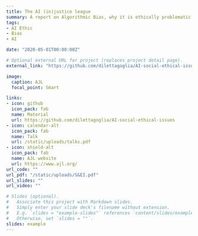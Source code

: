 ```yaml
---
title: The AI (in)justice league
summary: A report on Algorithmic Bias, why it is ethically problematic and how to handle it.
tags:
- AI Ethic
- Bias
- AI

date: "2020-05-01T00:00:00Z"

# Optional external URL for project (replaces project detail page).
external_link: "https://github.com/dilettagoglia/AI-social-ethical-issues/blob/master/DILETTA%20GOGLIA%20-%20EoT%20presentation.pdf"

image:
  caption: AJL
  focal_point: Smart

links:
- icon: github
  icon_pack: fab
  name: Material
  url: https://github.com/dilettagoglia/AI-social-ethical-issues
- icon: calendar-alt
  icon_pack: fab
  name: Talk
  url: /static/uploads/talks.pdf
- icon: shield-alt
  icon_pack: fab
  name: AJL website
  url: https://www.ajl.org/
url_code: ""
url_pdf: "/static/uploads/S&EI.pdf"
url_slides: ""
url_video: ""

# Slides (optional).
#   Associate this project with Markdown slides.
#   Simply enter your slide deck's filename without extension.
#   E.g. `slides = "example-slides"` references `content/slides/example-slides.md`.
#   Otherwise, set `slides = ""`.
slides: example
---
```


